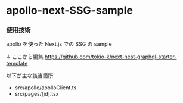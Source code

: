 # apollo-next-SSG-sample

### 使用技術

apollo を使った Next.js での SSG の sample

↓ ここから編集
https://github.com/tokio-k/next-nest-graphql-starter-template

以下が主な該当箇所

- src/apollo/apolloClient.ts
- src/pages/[id].tsx
